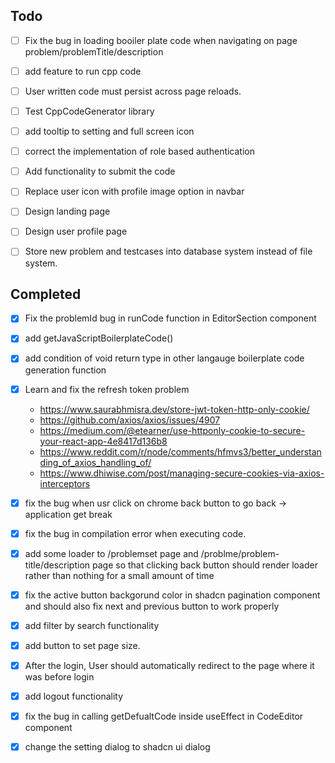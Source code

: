 ## Todo

- [ ] Fix the bug in loading booiler plate code when navigating on page problem/problemTitle/description

- [ ] add feature to run cpp code

- [ ] User written code must persist across  page reloads.

- [ ] Test CppCodeGenerator library

- [ ] add tooltip to setting and full screen icon

- [ ] correct the implementation of role based authentication

- [ ] Add functionality to submit the code

- [ ] Replace user icon with profile image option in navbar

- [ ] Design landing page

- [ ] Design user profile page

- [ ] Store new problem and testcases into database system instead of file system.



## Completed
- [x] Fix the problemId bug in runCode function in EditorSection component

- [x] add getJavaScriptBoilerplateCode()

- [x] add condition of void return type in other langauge boilerplate code generation function

- [x] Learn and fix the refresh token problem
    - https://www.saurabhmisra.dev/store-jwt-token-http-only-cookie/
    - https://github.com/axios/axios/issues/4907
    - https://medium.com/@etearner/use-httponly-cookie-to-secure-your-react-app-4e8417d136b8
    - https://www.reddit.com/r/node/comments/hfmvs3/better_understanding_of_axios_handling_of/
    - https://www.dhiwise.com/post/managing-secure-cookies-via-axios-interceptors
    
- [x] fix the bug when usr click on chrome back button to go back -> application get break

- [x] fix the bug in compilation error when executing code.

- [x] add some loader to /problemset page and /problme/problem-title/description page so that clicking back button should render loader rather than nothing for a small amount of time

- [x] fix the active button backgorund color in shadcn pagination component and should also fix next and previous button to work properly
- [x] add filter by search functionality

- [x] add button to set page size.

- [x] After the login, User should automatically redirect to the page where it  was before login

- [x] add logout functionality

- [x] fix the bug in calling getDefualtCode inside useEffect in CodeEditor component 

- [x] change the setting dialog to shadcn ui dialog

